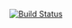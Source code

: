[![Build Status](https://travis-ci.org/RomaYushin/MavenConsoleTestProject4Dn.svg?branch=master)](https://travis-ci.org/RomaYushin/MavenConsoleTestProject4Dn)
